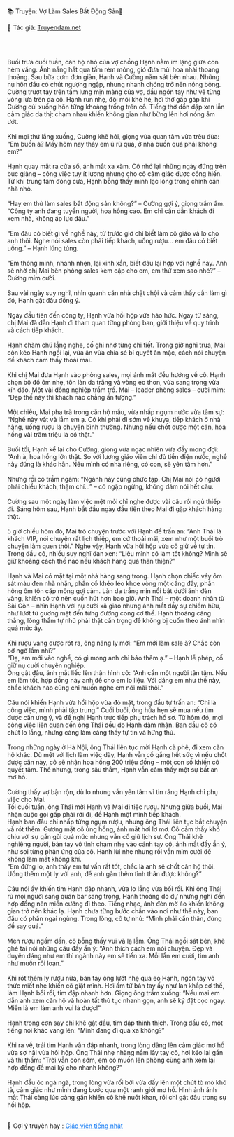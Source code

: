 📚 Truyện: Vợ Làm Sales Bất Động Sản🔞 
<br>
<p>📖 Tác giả: <a href="https://truyendam.net" target="_blank" title="Truyện sex người lớn, truyện 18+ tại Truyendam.net">Truyendam.net</a></p>
<br></br>
<!-- truyện sex ngoại tình, vợ làm sales bất động sản,Truyendam.net -->

Buổi trưa cuối tuần, căn hộ nhỏ của vợ chồng Hạnh nằm im lặng giữa con hẻm vắng. Ánh nắng hắt qua tấm rèm mỏng, gió đưa mùi hoa nhài thoang thoảng. Sau bữa cơm đơn giản, Hạnh và Cường nằm sát bên nhau. Những nụ hôn đầu có chút ngượng ngập, nhưng nhanh chóng trở nên nóng bỏng. Cường trượt tay trên tấm lưng mịn màng của vợ, đầu ngón tay như vẽ từng vòng lửa trên da cô. Hạnh run nhẹ, đôi môi khẽ hé, hơi thở gấp gáp khi Cường cúi xuống hôn từng khoảng trống trên cổ. Tiếng thở dồn dập xen lẫn cảm giác da thịt chạm nhau khiến không gian như bừng lên hơi nóng ẩm ướt.
<br></br>
Khi mọi thứ lắng xuống, Cường khẽ hỏi, giọng vừa quan tâm vừa trêu đùa: “Em buồn à? Mấy hôm nay thấy em ủ rũ quá, ở nhà buồn quá phải không em?”
<br></br>
Hạnh quay mặt ra cửa sổ, ánh mắt xa xăm. Cô nhớ lại những ngày đứng trên bục giảng – công việc tuy ít lương nhưng cho cô cảm giác được cống hiến. Từ khi trung tâm đóng cửa, Hạnh bỗng thấy mình lạc lõng trong chính căn nhà nhỏ.
<br></br>
“Hay em thử làm sales bất động sản không?” – Cường gợi ý, giọng trầm ấm. “Công ty anh đang tuyển người, hoa hồng cao. Em chỉ cần dẫn khách đi xem nhà, không áp lực đâu.”
<br></br>
“Em đâu có biết gì về nghề này, từ trước giờ chỉ biết làm cô giáo và lo cho anh thôi. Nghe nói sales còn phải tiếp khách, uống rượu… em đâu có biết uống.” – Hạnh lúng túng.
<br></br>
“Em thông minh, nhanh nhẹn, lại xinh xắn, biết đâu lại hợp với nghề này. Anh sẽ nhờ chị Mai bên phòng sales kèm cặp cho em, em thử xem sao nhé?” – Cường mỉm cười.
<br></br>
Sau vài ngày suy nghĩ, nhìn quanh căn nhà chật chội và cảm thấy cần làm gì đó, Hạnh gật đầu đồng ý.
<br></br>
Ngày đầu tiên đến công ty, Hạnh vừa hồi hộp vừa háo hức. Ngay từ sáng, chị Mai đã dẫn Hạnh đi tham quan từng phòng ban, giới thiệu về quy trình và cách tiếp khách.
<br></br>
Hạnh chăm chú lắng nghe, cố ghi nhớ từng chi tiết. Trong giờ nghỉ trưa, Mai còn kéo Hạnh ngồi lại, vừa ăn vừa chia sẻ bí quyết ăn mặc, cách nói chuyện để khách cảm thấy thoải mái.
<br></br>
Khi chị Mai đưa Hạnh vào phòng sales, mọi ánh mắt đều hướng về cô. Hạnh chọn bộ đồ ôm nhẹ, tôn làn da trắng và vòng eo thon, vừa sang trọng vừa kín đáo. Một vài đồng nghiệp trầm trồ. Mai – leader phòng sales – cười mỉm: “Đẹp thế này thì khách nào chẳng ấn tượng.”
<br></br>
Một chiều, Mai pha trà trong căn hộ mẫu, vừa nhấp ngụm nước vừa tâm sự:
“Nghề này vất vả lắm em ạ. Có khi phải đi sớm về khuya, tiếp khách ở nhà hàng, uống rượu là chuyện bình thường. Nhưng nếu chốt được một căn, hoa hồng vài trăm triệu là có thật.”
<br></br>
Buổi tối, Hạnh kể lại cho Cường, giọng vừa ngạc nhiên vừa đầy mong đợi:
“Anh à, hoa hồng lớn thật. So với lương giáo viên chỉ đủ tiền điện nước, nghề này đúng là khác hẳn. Nếu mình có nhà riêng, có con, sẽ yên tâm hơn.”
<br></br>
Nhưng rồi cô trầm ngâm: “Ngành này cũng phức tạp. Chị Mai nói có người phải chiều khách, thậm chí…” – cô ngập ngừng, không dám nói hết câu.
<br></br>
Cường sau một ngày làm việc mệt mỏi chỉ nghe được vài câu rồi ngủ thiếp đi. Sáng hôm sau, Hạnh bắt đầu ngày đầu tiên theo Mai đi gặp khách hàng thật.
<br></br>
5 giờ chiều hôm đó, Mai trò chuyện trước với Hạnh để trấn an:
“Anh Thái là khách VIP, nói chuyện rất lịch thiệp, em cứ thoải mái, xem như một buổi trò chuyện làm quen thôi.” Nghe vậy, Hạnh vừa hồi hộp vừa cố giữ vẻ tự tin. Trong đầu cô, nhiều suy nghĩ đan xen: “Liệu mình có làm tốt không? Mình sẽ giữ khoảng cách thế nào nếu khách hàng quá thân thiện?”
<br></br>
Hạnh và Mai có mặt tại một nhà hàng sang trọng. Hạnh chọn chiếc váy ôm sát màu đen nhã nhặn, phần cổ khéo léo khoe vòng một căng đầy, phần hông ôm tôn cặp mông gợi cảm. Làn da trắng mịn nổi bật dưới ánh đèn vàng, khiến cô trở nên cuốn hút hơn bao giờ. Anh Thái – một doanh nhân từ Sài Gòn – nhìn Hạnh với nụ cười xã giao nhưng ánh mắt đầy sự chiếm hữu, như lướt từ gương mặt đến từng đường cong cơ thể. Hạnh thoáng căng thẳng, lòng thầm tự nhủ phải thật cẩn trọng để không bị cuốn theo ánh nhìn quá mức ấy.
<br></br>
Khi rượu vang được rót ra, ông nâng ly mời:
“Em mới làm sale à? Chắc còn bỡ ngỡ lắm nhỉ?”
<br>
“Dạ, em mới vào nghề, có gì mong anh chỉ bảo thêm ạ.” – Hạnh lễ phép, cố giữ nụ cười chuyên nghiệp.
<br>
Ông gật đầu, ánh mắt liếc lên thân hình cô: “Anh cần một người tận tâm. Nếu em làm tốt, hợp đồng này anh để cho em lo liệu. Với dáng em như thế này, chắc khách nào cũng chỉ muốn nghe em nói mãi thôi.”
<br></br>
Câu nói khiến Hạnh vừa hồi hộp vừa đỏ mặt, trong đầu tự trấn an: “Chỉ là công việc, mình phải tập trung.” Cuối buổi, ông hứa hẹn sẽ mua nếu tìm được căn ưng ý, và đề nghị Hạnh trực tiếp phụ trách hồ sơ. Từ hôm đó, mọi công việc liên quan đến ông Thái đều do Hạnh đảm nhận. Ban đầu cô có chút lo lắng, nhưng càng làm càng thấy tự tin và hứng thú.
<br></br>
Trong những ngày ở Hà Nội, ông Thái liên tục mời Hạnh cà phê, đi xem căn hộ khác. Dù mệt với lịch làm việc dày, Hạnh vẫn cố gắng hết sức vì nếu chốt được căn này, cô sẽ nhận hoa hồng 200 triệu đồng – một con số khiến cô quyết tâm. Thế nhưng, trong sâu thẳm, Hạnh vẫn cảm thấy một sự bất an mơ hồ.
<br></br>
Cường thấy vợ bận rộn, dù lo nhưng vẫn yên tâm vì tin rằng Hạnh chỉ phụ việc cho Mai.
<br>
Tối cuối tuần, ông Thái mời Hạnh và Mai đi tiệc rượu. Nhưng giữa buổi, Mai nhận cuộc gọi gấp phải rời đi, để Hạnh một mình tiếp khách.
<br>
Hạnh ban đầu chỉ nhấp từng ngụm rượu, nhưng ông Thái liên tục bắt chuyện và rót thêm. Gương mặt cô ửng hồng, ánh mắt hơi lơ mơ. Cô cảm thấy khó chịu với sự gần gũi quá mức nhưng vẫn cố giữ lịch sự. Ông Thái khẽ nghiêng người, bàn tay vô tình chạm nhẹ vào cánh tay cô, ánh mắt đầy ẩn ý, như soi từng phản ứng của cô. Hạnh lùi nhẹ nhưng rồi vẫn mỉm cười để không làm mất không khí.
<br>
“Em đừng lo, anh thấy em tư vấn rất tốt, chắc là anh sẽ chốt căn hộ thôi. Uống thêm một ly với anh, để anh gắn thêm tình thân được không?”
<br></br>
Câu nói ấy khiến tim Hạnh đập nhanh, vừa lo lắng vừa bối rối. Khi ông Thái rủ mọi người sang quán bar sang trọng, Hạnh thoáng do dự nhưng nghĩ đến hợp đồng nên miễn cưỡng đi theo. Tiếng nhạc, ánh đèn mờ ảo khiến không gian trở nên khác lạ. Hạnh chưa từng bước chân vào nơi như thế này, ban đầu có phần ngại ngùng. Trong lòng, cô tự nhủ: “Mình phải cẩn thận, đừng để say quá.”
<br></br>
Men rượu ngấm dần, cô bỗng thấy vui và lạ lẫm. Ông Thái ngồi sát bên, khẽ ghé tai nói những câu đầy ẩn ý:
“Anh thích cách em nói chuyện. Đẹp và duyên dáng như em thì ngành này em sẽ tiến xa. Mỗi lần em cười, tim anh như muốn rối loạn.”
<br></br>
Khi rót thêm ly rượu nữa, bàn tay ông lướt nhẹ qua eo Hạnh, ngón tay vô thức miết nhẹ khiến cô giật mình. Hơi ấm từ bàn tay ấy như lan khắp cơ thể, làm Hạnh bối rối, tim đập nhanh hơn. Giọng ông trầm xuống: “Nếu mai em dẫn anh xem căn hộ và hoàn tất thủ tục nhanh gọn, anh sẽ ký đặt cọc ngay. Miễn là em làm anh vui là được!”
<br></br>
Hạnh trong cơn say chỉ khẽ gật đầu, tim đập thình thịch. Trong đầu cô, một tiếng nói khác vang lên: “Mình đang đi quá xa không?”
<br></br>
Khi ra về, trái tim Hạnh vẫn đập nhanh, trong lòng dâng lên cảm giác mơ hồ vừa sợ hãi vừa hồi hộp. Ông Thái nhẹ nhàng nắm lấy tay cô, hơi kéo lại gần và thì thầm: “Trời vẫn còn sớm, em có muốn lên phòng cùng anh xem lại hợp đồng để mai ký cho nhanh không?”
<br></br>
Hạnh đầu óc ngà ngà, trong lòng vừa rối bời vừa dấy lên một chút tò mò khó tả, cảm giác như mình đang bước qua một ranh giới mơ hồ. Hình ảnh ánh mắt Thái càng lúc càng gần khiến cô khẽ nuốt khan, rồi chỉ gật đầu trong sự hồi hộp.
<br></br>
<p>
  📢 Gợi ý truyện hay : 
  <a href="https://truyendam.net/truyen/giao-vien-tieng-nhat" 
     target="_blank" 
     title="Truyện sex người lớn, truyện 18+ tại Truyendam.net"
     style="text-decoration: underline; color: #0070f3;"
  >
    Giáo viện tiếng nhật
  </a>
</p>